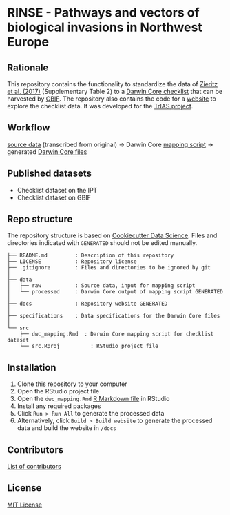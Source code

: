 # RINSE - Pathways and vectors of biological invasions in Northwest Europe

## Rationale

This repository contains the functionality to standardize the data of [Zieritz et al. (2017)](https://link.springer.com/article/10.1007/s10530-016-1278-z) (Supplementary Table 2) to a [Darwin Core checklist](https://www.gbif.org/dataset-classes) that can be harvested by [GBIF](http://www.gbif.org). The repository also contains the code for a [website](http://trias-project.github.io/rinse-pathways-checklist/map.html) to explore the checklist data. It was developed for the [TrIAS project](http://trias-project.be).

## Workflow

[source data](https://github.com/trias-project/rinse-pathways-checklist/blob/master/data/raw/copy_of_10530_2016_1278_MOESM2_ESM.xlsx) (transcribed from original) → Darwin Core [mapping script](http://trias-project.github.io/rinse-pathways-checklist/dwc_mapping.html) → generated [Darwin Core files](https://github.com/trias-project/rinse-pathways-checklist/blob/master/data/processed)

## Published datasets

* Checklist dataset on the IPT
* Checklist dataset on GBIF

## Repo structure

The repository structure is based on [Cookiecutter Data Science](http://drivendata.github.io/cookiecutter-data-science/). Files and directories indicated with `GENERATED` should not be edited manually.

```
├── README.md         : Description of this repository
├── LICENSE           : Repository license
├── .gitignore        : Files and directories to be ignored by git
│
├── data
│   ├── raw           : Source data, input for mapping script
│   └── processed     : Darwin Core output of mapping script GENERATED
│
├── docs              : Repository website GENERATED
│
├── specifications    : Data specifications for the Darwin Core files
│
└── src
    ├── dwc_mapping.Rmd  : Darwin Core mapping script for checklist dataset
    └── src.Rproj          : RStudio project file
```

## Installation

1. Clone this repository to your computer
2. Open the RStudio project file
3. Open the `dwc_mapping.Rmd` [R Markdown file](https://rmarkdown.rstudio.com/) in RStudio
4. Install any required packages
5. Click `Run > Run All` to generate the processed data
6. Alternatively, click `Build > Build website` to generate the processed data and build the website in `/docs`

## Contributors

[List of contributors](https://github.com/trias-project/rinse-pathways-checklist/contributors)

## License

[MIT License](https://github.com/trias-project/rinse-pathways-checklist/blob/master/LICENSE)
